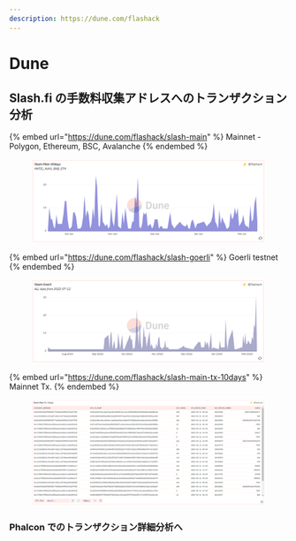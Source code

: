 ```yaml
---
description: https://dune.com/flashack
---
```


# Dune

## Slash.fi の手数料収集アドレスへのトランザクション分析

{% embed url="https://dune.com/flashack/slash-main" %}
Mainnet - Polygon, Ethereum, BSC, Avalanche
{% endembed %}

<figure><img src="../../.gitbook/assets/mainnet.PNG" alt=""><figcaption></figcaption></figure>

{% embed url="https://dune.com/flashack/slash-goerli" %}
Goerli testnet
{% endembed %}

<figure><img src="../../.gitbook/assets/testnet.PNG" alt=""><figcaption></figcaption></figure>

{% embed url="https://dune.com/flashack/slash-main-tx-10days" %}
Mainnet Tx.
{% endembed %}

<figure><img src="../../.gitbook/assets/Tx.PNG" alt=""><figcaption></figcaption></figure>

### Phalcon でのトランザクション詳細分析へ&#x20;
